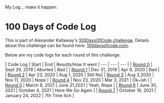 <!-- markdownlint-disable MD022 MD024 MD032 MD033 -->

My Log... make it happen. 

# 100 Days of Code Log
This is part of Alexander Kallaway's [100DaysOfCode challenge](https://github.com/Kallaway/100-days-of-code). 
Details about this challenge can be found here: [100daysofcode.com](http://100daysofcode.com/).

Below are my code logs for each round of this challenge.

| Code Log | Start | End | Results/How It went
| --- | --- | --- |
| [Round 0](log1.html) | Sept 29, 2019 | Aborted | Bad |
| [Round 1](log2.html) | Dec 31, 2019  | Apr 9, 2020  | Bad |
| [Round 2](log3.html) | Apr 23, 2020  | Aug 1, 2020  | Still No|
| [Round 3](log4.html) | Aug 3,2020    | Nov 11, 2020 | Nope |
| [Round 4](log5.html) | Nov 23, 2020  | Mar 3, 2021  | Ok~ish |
| [Round 5](log6.html) | March 8, 2021 | June 21,2021 | Yeah, Nope |
| [Round 6](log7.html) | June 30, 2021 | October 4, 2021 | Here We Go Again |
| [Round 7](log8.html) | October 16, 2021 | January 24, 2022 | 7th Time Itch |